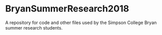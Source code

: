 # BryanSummerResearch2018
A repository for code and other files used by the Simpson College Bryan summer research students.
